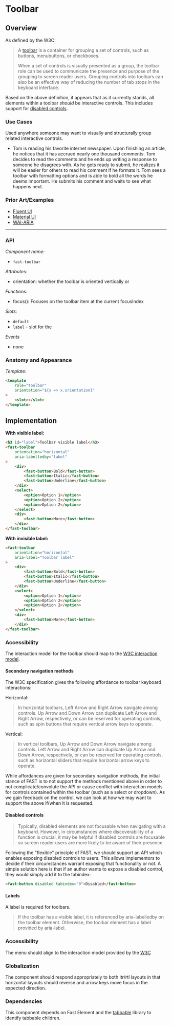 # Toolbar

## Overview
As defined by the W3C:

> A [toolbar](https://www.w3.org/TR/wai-aria-practices/#toolbar) is a container for grouping a set of controls, such as buttons, menubuttons, or checkboxes.
> 
> When a set of controls is visually presented as a group, the toolbar role can be used to communicate the presence and purpose of the grouping to screen reader users. Grouping controls into toolbars can also be an effective way of reducing the number of tab stops in the keyboard interface.

Based on the above definition, it appears that as it currently stands, all elements within a toolbar _should_ be interactive controls. This includes support for [disabled controls](#disabled-controls).

### Use Cases

Used anywhere someone may want to visually and structurally group related interactive controls.

- Tom is reading his favorite internet newspaper. Upon finishing an article, he notices that it has accrued nearly one thousand comments. Tom decides to read the comments and he ends up writing a response to someone he disagrees with. As he gets ready to submit, he realizes it will be easier for others to read his comment if he formats it. Tom sees a toolbar with formatting options and is able to bold all the words he deems important. He submits his comment and waits to see what happens next.

### Prior Art/Examples
- [Fluent UI](https://fluentsite.z22.web.core.windows.net/components/toolbar/definition)
- [Material UI](https://material-ui.com/api/toolbar/)
- [WAI-ARIA](https://w3c.github.io/aria-practices/examples/toolbar/toolbar.html)

---

### API

*Component name:*
- `fast-toolbar`

*Attributes:*
- orientation:  whether the toolbar is oriented vertically or 

*Functions:*
- focus(): Focuses on the toolbar item at the current focusIndex

*Slots:*
- `default`
- `label` - slot for the 

*Events*
- none

### Anatomy and Appearance

*Template:*
```html
<template
    role="toolbar"
    orientation="${x => x.orientation}"
>
    <slot></slot>
</template>
```

## Implementation

**With visible label:**
```html
<h3 id="label">Toolbar visible label</h3>
<fast-toolbar
    orientation="horizontal" 
    aria-labelledby="label"
>
    <div>
        <fast-button>Bold</fast-button>
        <fast-button>Italic</fast-button>
        <fast-button>Underline</fast-button>
    </div>
    <select>
        <option>Option 1</option>
        <option>Option 2</option>
        <option>Option 2</option>
    </select>
    <div>
        <fast-button>More</fast-button>
    </div>
</fast-toolbar>
```

**With invisible label:**
```html
<fast-toolbar
    orientation="horizontal" 
    aria-label="Toolbar label"
>
    <div>
        <fast-button>Bold</fast-button>
        <fast-button>Italic</fast-button>
        <fast-button>Underline</fast-button>
    </div>
    <select>
        <option>Option 1</option>
        <option>Option 2</option>
        <option>Option 2</option>
    </select>
    <div>
        <fast-button>More</fast-button>
    </div>
</fast-toolbar>
```

### Accessibility

The interaction model for the toolbar should map to the [W3C interaction model](https://w3c.github.io/aria-practices/#toolbar).

#### Secondary navigation methods

The W3C specification gives the following affordance to toolbar keyboard interactions:

Horizontal:

> In horizontal toolbars, Left Arrow and Right Arrow navigate among controls. Up Arrow and Down Arrow can duplicate Left Arrow and Right Arrow, respectively, or can be reserved for operating controls, such as spin buttons that require vertical arrow keys to operate.

Vertical:

> In vertical toolbars, Up Arrow and Down Arrow navigate among controls. Left Arrow and Right Arrow can duplicate Up Arrow and Down Arrow, respectively, or can be reserved for operating controls, such as horizontal sliders that require horizontal arrow keys to operate.

While affordances are given for secondary navigation methods, the initial stance of FAST is to not support the methods mentioned above in order to not complicate/convolute the API or cause conflict with interaction models for controls contained within the toolbar (such as a select or dropdown). As we gain feedback on the control, we can look at how we may want to support the above if/when it is requested.

#### Disabled controls

> Typically, disabled elements are not focusable when navigating with a keyboard. However, in circumstances where discoverability of a function is crucial, it may be helpful if disabled controls are focusable so screen reader users are more likely to be aware of their presence.

Following the "flexible" principle of FAST, we should support an API which enables exposing disabled controls to users. This allows implementors to decide if their circumstances warrant exposing that functionality or not. A simple solution here is that if an author wants to expose a disabled control, they would simply add it to the tabindex:

```html
<fast-button disabled tabindex="0">Disabled</fast-button>
```

#### Labels
A label is required for toolbars.
> If the toolbar has a visible label, it is referenced by aria-labelledby on the toolbar element. Otherwise, the toolbar element has a label provided by aria-label.

### Accessibility

The menu should align to the interaction model provided by the [W3C](https://w3c.github.io/aria-practices/#toolbar)


### Globalization
The component should respond appropriately to both ltr/rtl layouts in that horizontal layouts should reverse and arrow keys move focus in the expected direction.

### Dependencies

This component depends on Fast Element and the [tabbable](https://github.com/focus-trap/tabbable) library to identify tabbable children.
